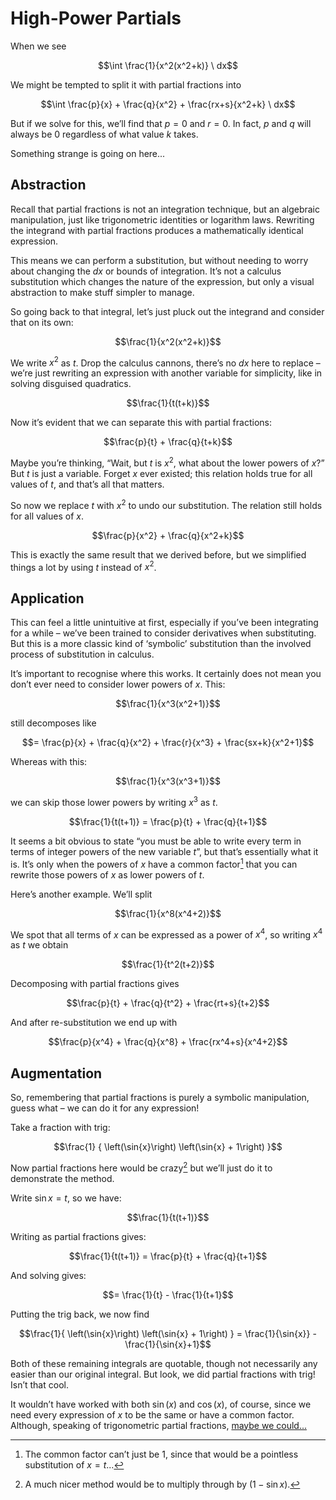 # High-Power Partials
<!-- #SQUARK live!
| dest = guides/integrals/methods/power-partials
| capt = Substitution without substitution
| index = guides / integrals / methods
| date = 2025 June 23
-->

When we see

```math
\int \frac{1}{x^2(x^2+k)} \ dx
```

We might be tempted to split it with partial fractions into

```math
\int \frac{p}{x} + \frac{q}{x^2} + \frac{rx+s}{x^2+k} \ dx
```

But if we solve for this, we’ll find that $p=0$ and $r=0$. In fact, $p$ and $q$ will always be $0$ regardless of what value $k$ takes.

Something strange is going on here...


## Abstraction

Recall that partial fractions is not an integration technique, but an algebraic manipulation, just like trigonometric identities or logarithm laws. Rewriting the integrand with partial fractions produces a mathematically identical expression.

This means we can perform a substitution, but without needing to worry about changing the $dx$ or bounds of integration. It’s not a calculus substitution which changes the nature of the expression, but only a visual abstraction to make stuff simpler to manage.

So going back to that integral, let’s just pluck out the integrand and consider that on its own:

```math
\frac{1}{x^2(x^2+k)}
```

We write $x^2$ as $t$. Drop the calculus cannons, there’s no $dx$ here to replace – we’re just rewriting an expression with another variable for simplicity, like in solving disguised quadratics.

```math
\frac{1}{t(t+k)}
```

Now it’s evident that we can separate this with partial fractions:

```math
\frac{p}{t} + \frac{q}{t+k}
```

Maybe you’re thinking, “Wait, but $t$ is $x^2$, what about the lower powers of $x$?” But $t$ is just a variable. Forget $x$ ever existed; this relation holds true for all values of $t$, and that’s all that matters.

So now we replace $t$ with $x^2$ to undo our substitution. The relation still holds for all values of $x$.

```math
\frac{p}{x^2} + \frac{q}{x^2+k}
```

This is exactly the same result that we derived before, but we simplified things a lot by using $t$ instead of $x^2$.


## Application

This can feel a little unintuitive at first, especially if you’ve been integrating for a while – we’ve been trained to consider derivatives when substituting. But this is a more classic kind of ‘symbolic’ substitution than the involved process of substitution in calculus.

It’s important to recognise where this works. It certainly does not mean you don’t ever need to consider lower powers of $x$. This:

```math
\frac{1}{x^3(x^2+1)}
```

still decomposes like

```math
= \frac{p}{x} + \frac{q}{x^2} + \frac{r}{x^3} + \frac{sx+k}{x^2+1}
```

Whereas with this:

```math
\frac{1}{x^3(x^3+1)}
```

we can skip those lower powers by writing $x^3$ as $t$.

```math
\frac{1}{t(t+1)} = \frac{p}{t} + \frac{q}{t+1}
```

It seems a bit obvious to state “you must be able to write every term in terms of integer powers of the new variable $t$”, but that’s essentially what it is. It’s only when the powers of $x$ have a common factor[^common-factor] that you can rewrite those powers of $x$ as lower powers of $t$.

[^common-factor]: The common factor can’t just be $1$, since that would be a pointless substitution of $x = t$...

Here’s another example. We’ll split

```math
\frac{1}{x^8(x^4+2)}
```

We spot that all terms of $x$ can be expressed as a power of $x^4$, so writing $x^4$ as $t$ we obtain

```math
\frac{1}{t^2(t+2)}
```

Decomposing with partial fractions gives

```math
\frac{p}{t} + \frac{q}{t^2} + \frac{rt+s}{t+2}
```

And after re-substitution we end up with

```math
\frac{p}{x^4} + \frac{q}{x^8} + \frac{rx^4+s}{x^4+2}
```


## Augmentation

So, remembering that partial fractions is purely a symbolic manipulation, guess what – we can do it for any expression!

Take a fraction with trig:

```math
\frac{1}
  { \left(\sin{x}\right) \left(\sin{x} + 1\right) }
```

Now partial fractions here would be crazy[^crazy] but we’ll just do it to demonstrate the method.

[^crazy]: A much nicer method would be to multiply through by $(1-\sin{x})$.

Write $\sin{x} = t$, so we have:

```math
\frac{1}{t(t+1)}
```

Writing as partial fractions gives:

```math
\frac{1}{t(t+1)} = \frac{p}{t} + \frac{q}{t+1}
```

And solving gives:

```math
= \frac{1}{t} - \frac{1}{t+1}
```

Putting the trig back, we now find

```math
\frac{1}{ \left(\sin{x}\right) \left(\sin{x} + 1\right) }
  = \frac{1}{\sin{x}} - \frac{1}{\sin{x}+1}
```

Both of these remaining integrals are quotable, though not necessarily any easier than our original integral. But look, we did partial fractions with trig! Isn’t that cool.

It wouldn’t have worked with both $\sin(x)$ and $\cos(x)$, of course, since we need every expression of $x$ to be the same or have a common factor. Although, speaking of trigonometric partial fractions, [maybe we could...](trig-partials.md)
